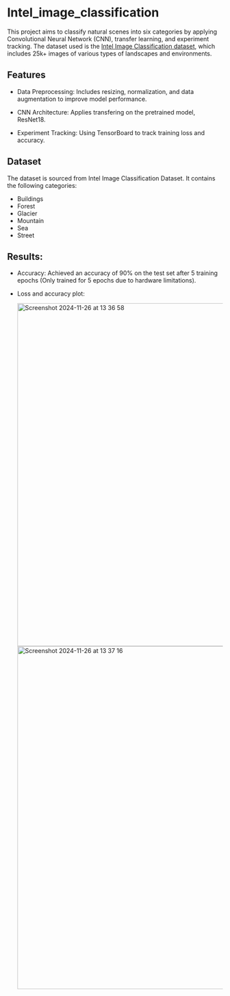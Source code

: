 # Intel_image_classification
This project aims to classify natural scenes into six categories by applying Convolutional Neural Network (CNN), transfer learning, and experiment tracking. The dataset used is the [Intel Image Classification dataset]( https://www.kaggle.com/datasets/puneet6060/intel-image-classification?resource=download), which includes 25k+ images of various types of landscapes and environments.

## Features
* Data Preprocessing: Includes resizing, normalization, and data augmentation to improve model performance.

* CNN Architecture: Applies transfering on the pretrained model, ResNet18.

* Experiment Tracking: Using TensorBoard to track training loss and accuracy.

## Dataset
The dataset is sourced from Intel Image Classification Dataset. It contains the following categories:

* Buildings
* Forest
* Glacier
* Mountain
* Sea
* Street

## Results:
* Accuracy: Achieved an accuracy of 90% on the test set after 5 training epochs (Only trained for 5 epochs due to hardware limitations).

* Loss and accuracy plot:
  
  <img width="800" alt="Screenshot 2024-11-26 at 13 36 58" src="https://github.com/user-attachments/assets/3f14f23c-acdc-4dc6-9f3a-3fb9754c5363">
  
  <img width="800" alt="Screenshot 2024-11-26 at 13 37 16" src="https://github.com/user-attachments/assets/f6364b4e-d370-4403-91da-9990099bee9e">
